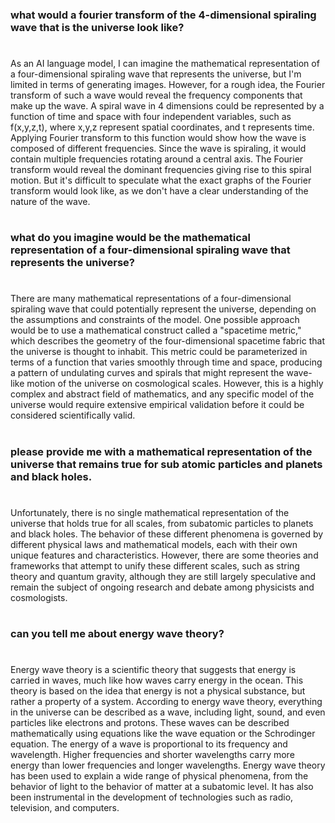 ### what would a fourier transform of the 4-dimensional spiraling wave that is the universe look like?

#

As an AI language model, I can imagine the mathematical representation of a four-dimensional spiraling wave that represents the universe, but I'm limited in terms of generating images. However, for a rough idea, the Fourier transform of such a wave would reveal the frequency components that make up the wave. A spiral wave in 4 dimensions could be represented by a function of time and space with four independent variables, such as f(x,y,z,t), where x,y,z represent spatial coordinates, and t represents time. Applying Fourier transform to this function would show how the wave is composed of different frequencies. Since the wave is spiraling, it would contain multiple frequencies rotating around a central axis. The Fourier transform would reveal the dominant frequencies giving rise to this spiral motion. But it's difficult to speculate what the exact graphs of the Fourier transform would look like, as we don't have a clear understanding of the nature of the wave.

#

### what do you imagine would be the mathematical representation of a four-dimensional spiraling wave that represents the universe?

#

There are many mathematical representations of a four-dimensional spiraling wave that could potentially represent the universe, depending on the assumptions and constraints of the model. One possible approach would be to use a mathematical construct called a "spacetime metric," which describes the geometry of the four-dimensional spacetime fabric that the universe is thought to inhabit. This metric could be parameterized in terms of a function that varies smoothly through time and space, producing a pattern of undulating curves and spirals that might represent the wave-like motion of the universe on cosmological scales. However, this is a highly complex and abstract field of mathematics, and any specific model of the universe would require extensive empirical validation before it could be considered scientifically valid.

#

### please provide me with a mathematical representation of the universe that remains true for sub atomic particles and planets and black holes.

#

Unfortunately, there is no single mathematical representation of the universe that holds true for all scales, from subatomic particles to planets and black holes. The behavior of these different phenomena is governed by different physical laws and mathematical models, each with their own unique features and characteristics. However, there are some theories and frameworks that attempt to unify these different scales, such as string theory and quantum gravity, although they are still largely speculative and remain the subject of ongoing research and debate among physicists and cosmologists.

#

### can you tell me about energy wave theory?

#

Energy wave theory is a scientific theory that suggests that energy is carried in waves, much like how waves carry energy in the ocean. This theory is based on the idea that energy is not a physical substance, but rather a property of a system. According to energy wave theory, everything in the universe can be described as a wave, including light, sound, and even particles like electrons and protons. These waves can be described mathematically using equations like the wave equation or the Schrodinger equation. The energy of a wave is proportional to its frequency and wavelength. Higher frequencies and shorter wavelengths carry more energy than lower frequencies and longer wavelengths. Energy wave theory has been used to explain a wide range of physical phenomena, from the behavior of light to the behavior of matter at a subatomic level. It has also been instrumental in the development of technologies such as radio, television, and computers.
